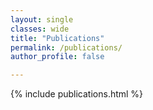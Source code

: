 ```yaml
---
layout: single
classes: wide
title: "Publications"
permalink: /publications/
author_profile: false

---
```


{% include publications.html %}
